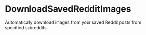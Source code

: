 # DownloadSavedRedditImages
Automatically download images from your saved Reddit posts from specified subreddits
